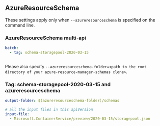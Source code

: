 ## AzureResourceSchema

These settings apply only when `--azureresourceschema` is specified on the command line.

### AzureResourceSchema multi-api

``` yaml $(azureresourceschema) && $(multiapi)
batch:
  - tag: schema-storagepool-2020-03-15
  
```

Please also specify `--azureresourceschema-folder=<path to the root directory of your azure-resource-manager-schemas clone>`.

### Tag: schema-storagepool-2020-03-15 and azureresourceschema

``` yaml $(tag) == 'schema-storagepool-2020-03-15' && $(azureresourceschema)
output-folder: $(azureresourceschema-folder)/schemas

# all the input files in this apiVersion
input-file:
  - Microsoft.ContainerService/preview/2020-03-15/storagepool.json

```